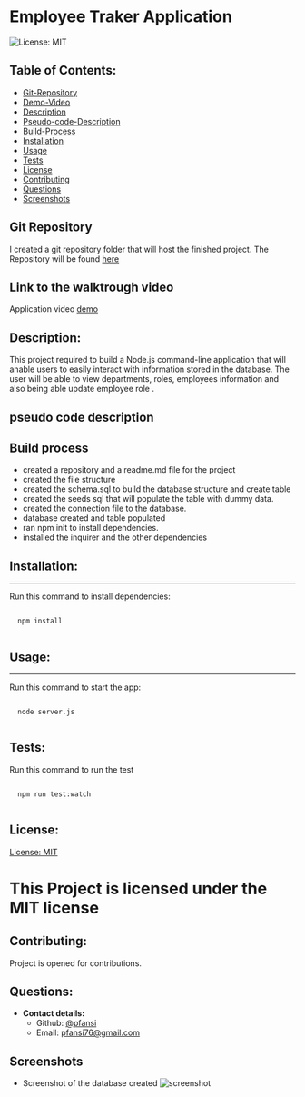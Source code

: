 # Employee Traker Application

![License: MIT](https://img.shields.io/badge/License-MIT-blue)

## Table of Contents:

- [Git-Repository](#git-repository)
- [Demo-Video](#walktrough-video)
- [Description](#description)
- [Pseudo-code-Description](#pseudo-code-description)
- [Build-Process](#build-process)
- [Installation](#installation)
- [Usage](#usage)
- [Tests](#tests)
- [License](#license)
- [Contributing](#contributing)
- [Questions](#questions)
- [Screenshots](#screenshots)

## Git Repository

I created a git repository folder that will host the finished project. The Repository will be found [here](https://github.com/pfansi/employee-tracker-app)

## Link to the walktrough video

Application video [demo]()

## Description:

This project required to build a Node.js command-line application that will anable users to easily interact with information stored in the database.
The user will be able to view departments, roles, employees information and also being able update employee role .

## pseudo code description

## Build process

- created a repository and a readme.md file for the project
- created the file structure
- created the schema.sql to build the database structure and create table
- created the seeds sql that will populate the table with dummy data.
- created the connection file to the database.
- database created and table populated
- ran npm init to install dependencies.
- installed the inquirer and the other dependencies

## Installation:

---

Run this command to install dependencies:

  <pre><code>
  npm install
  </code></pre>

## Usage:

---

Run this command to start the app:

  <pre><code>
  node server.js
  </code></pre>

## Tests:

Run this command to run the test

<pre><code>
  npm run test:watch
  </code></pre>

## License:

[License: MIT](https://opensource.org/licenses/MIT)

# This Project is licensed under the MIT license

## Contributing:

Project is opened for contributions.

## Questions:

- **Contact details:**
  - Github: [@pfansi](https://github.com/pfansi)
  - Email: pfansi76@gmail.com

## Screenshots

- Screenshot of the database created
  ![screenshot](./assets/images/database_created.JPG.JPG)
